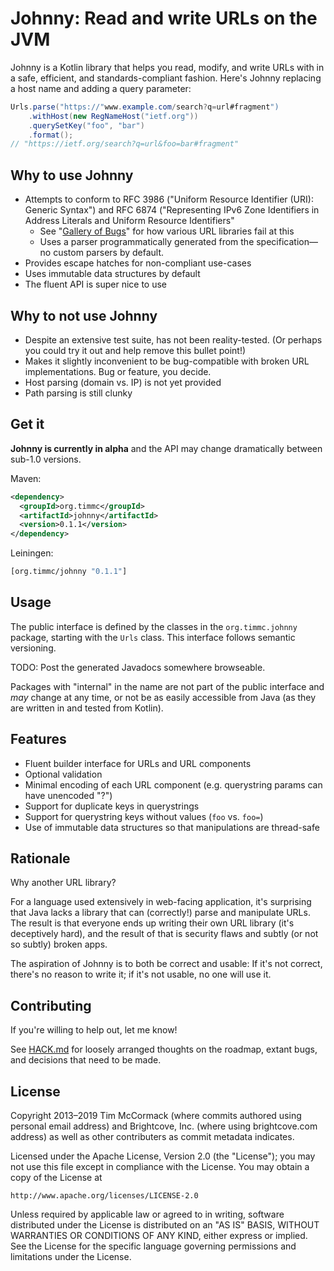 # Johnny: Read and write URLs on the JVM

Johnny is a Kotlin library that helps you read, modify, and write URLs
with in a safe, efficient, and standards-compliant fashion. Here's
Johnny replacing a host name and adding a query parameter:

```java
Urls.parse("https://"www.example.com/search?q=url#fragment")
    .withHost(new RegNameHost("ietf.org"))
    .querySetKey("foo", "bar")
    .format();
// "https://ietf.org/search?q=url&foo=bar#fragment"
```

## Why to use Johnny

- Attempts to conform to RFC 3986 ("Uniform Resource Identifier (URI):
  Generic Syntax") and RFC 6874 ("Representing IPv6 Zone Identifiers
  in Address Literals and Uniform Resource Identifiers"
    - See "[Gallery of Bugs](doc/gallery-of-bugs.md)" for how various
      URL libraries fail at this
    - Uses a parser programmatically generated from the
      specification—no custom parsers by default.
- Provides escape hatches for non-compliant use-cases
- Uses immutable data structures by default
- The fluent API is super nice to use

## Why to not use Johnny

- Despite an extensive test suite, has not been reality-tested. (Or
  perhaps you could try it out and help remove this bullet point!)
- Makes it slightly inconvenient to be bug-compatible with broken URL
  implementations. Bug or feature, you decide.
- Host parsing (domain vs. IP) is not yet provided
- Path parsing is still clunky

## Get it

**Johnny is currently in alpha** and the API may change dramatically
between sub-1.0 versions.

Maven:

```xml
<dependency>
  <groupId>org.timmc</groupId>
  <artifactId>johnny</artifactId>
  <version>0.1.1</version>
</dependency>
```

Leiningen:

```clojure
[org.timmc/johnny "0.1.1"]
```

## Usage

The public interface is defined by the classes in the
`org.timmc.johnny` package, starting with the `Urls` class. This
interface follows semantic versioning.

TODO: Post the generated Javadocs somewhere browseable.

Packages with "internal" in the name are not part of the public
interface and *may* change at any time, or not be as easily accessible
from Java (as they are written in and tested from Kotlin).

## Features

- Fluent builder interface for URLs and URL components
- Optional validation
- Minimal encoding of each URL component (e.g. querystring params can
  have unencoded "?")
- Support for duplicate keys in querystrings
- Support for querystring keys without values (`foo` vs. `foo=`)
- Use of immutable data structures so that manipulations are
  thread-safe

## Rationale

Why another URL library?

For a language used extensively in web-facing application, it's
surprising that Java lacks a library that can (correctly!) parse and
manipulate URLs. The result is that everyone ends up writing their own
URL library (it's deceptively hard), and the result of that is
security flaws and subtly (or not so subtly) broken apps.

The aspiration of Johnny is to both be correct and usable: If it's not
correct, there's no reason to write it; if it's not usable, no one
will use it.

## Contributing

If you're willing to help out, let me know!

See [HACK.md](HACK.md) for loosely arranged thoughts on the roadmap,
extant bugs, and decisions that need to be made.

## License

Copyright 2013–2019 Tim McCormack (where commits authored using personal
email address) and Brightcove, Inc. (where using brightcove.com address)
as well as other contributers as commit metadata indicates.

Licensed under the Apache License, Version 2.0 (the "License");
you may not use this file except in compliance with the License.
You may obtain a copy of the License at

    http://www.apache.org/licenses/LICENSE-2.0

Unless required by applicable law or agreed to in writing, software
distributed under the License is distributed on an "AS IS" BASIS,
WITHOUT WARRANTIES OR CONDITIONS OF ANY KIND, either express or implied.
See the License for the specific language governing permissions and
limitations under the License.
